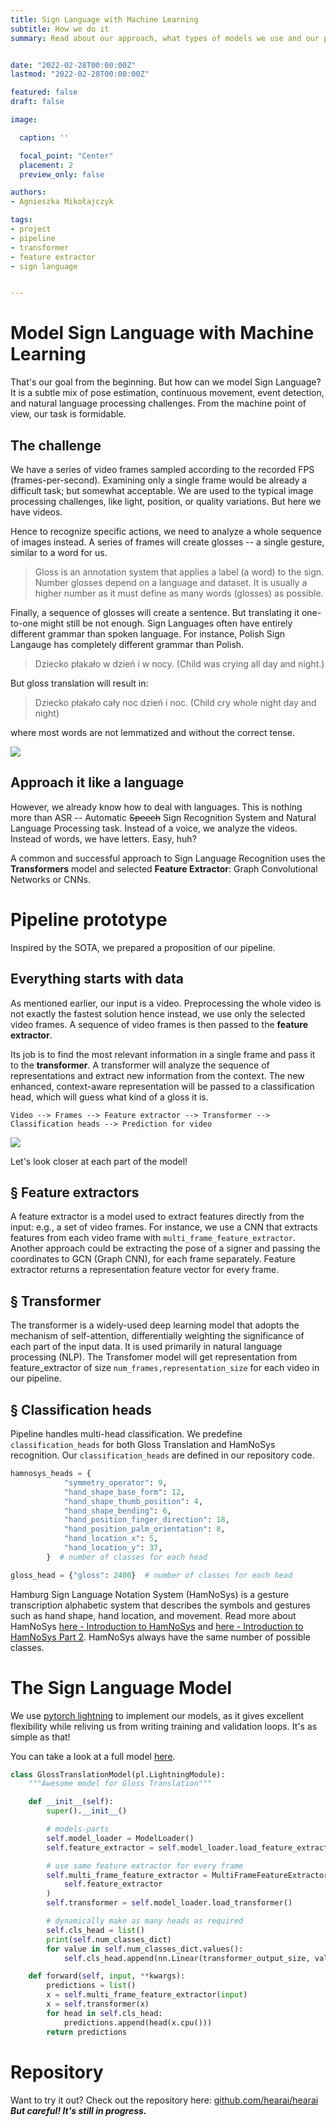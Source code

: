 ```yaml
---
title: Sign Language with Machine Learning
subtitle: How we do it
summary: Read about our approach, what types of models we use and our pipeline.


date: "2022-02-28T00:00:00Z"
lastmod: "2022-02-28T00:00:00Z"

featured: false
draft: false

image:

  caption: ''

  focal_point: "Center"
  placement: 2
  preview_only: false

authors:
- Agnieszka Mikołajczyk

tags:
- project
- pipeline
- transformer
- feature extractor
- sign language


---
```



# Model Sign Language with Machine Learning
That's our goal from the beginning. But how can we model Sign Language? It is a subtle mix of pose estimation, continuous movement, event detection, and natural language processing challenges. From the machine point of view, our task is formidable.

## The challenge
We have a series of video frames sampled according to the recorded FPS (frames-per-second). Examining only a single frame would be already a difficult task; but somewhat acceptable. We are used to the typical image processing challenges, like light, position, or quality variations. But here we have videos.

Hence to recognize specific actions, we need to analyze a whole sequence of images instead. A series of frames will create glosses -- a single gesture, similar to a word for us.

> Gloss is an annotation system that applies a label (a word) to the sign. Number glosses depend on a language and dataset. It is usually a higher number as it must define as many words (glosses) as possible.

Finally, a sequence of glosses will create a sentence. But translating it one-to-one might still be not enough. Sign Languages often have entirely different grammar than spoken language. For instance, Polish Sign Langauge has completely different grammar than Polish.

> Dziecko płakało w dzień i w nocy.
> (Child was crying all day and night.)

But gloss translation will result in:

> Dziecko płakało cały noc dzień i noc. (Child cry whole night day and night)

where most words are not lemmatized and without the correct tense.

![](video-vs-image.png)

## Approach it like a language

However, we already know how to deal with languages. This is nothing more than  ASR -- Automatic ~~Speech~~ Sign Recognition System and Natural Language Processing task.
Instead of a voice, we analyze the videos. Instead of words, we have letters. Easy, huh?

A common and successful approach to Sign Language Recognition uses the **Transformers** model and selected **Feature Extractor**: Graph Convolutional Networks or CNNs.


# Pipeline prototype
Inspired by the SOTA, we prepared a proposition of our pipeline.

## Everything starts with data
As mentioned earlier, our input is a video. Preprocessing the whole video is not exactly the fastest solution hence instead, we use only the selected video frames. A sequence of video frames is then passed to the **feature extractor**.

Its job is to find the most relevant information in a single frame and pass it to the **transformer**. A transformer will analyze the sequence of representations and extract new information from the context. The new enhanced, context-aware representation will be passed to a classification head, which will guess what kind of a gloss it is.

`Video --> Frames --> Feature extractor --> Transformer --> Classification heads --> Prediction for video`



![](pipeline.png)


Let's look closer at each part of the model!


## § Feature extractors
A feature extractor is a model used to extract features directly from the input: e.g., a set of video frames. For instance, we use a CNN that extracts features from each video frame with `multi_frame_feature_extractor`. Another approach could be extracting the pose of a signer and passing the coordinates to GCN (Graph CNN), for each frame separately.
Feature extractor returns a representation feature vector for every frame.

## §  Transformer
The transformer is a widely-used deep learning model that adopts the mechanism of self-attention, differentially weighting the significance of each part of the input data. It is used primarily in natural language processing (NLP). The Transfomer model will get representation from feature_extractor of size `num_frames,representation_size` for each video in our pipeline.

## § Classification heads
Pipeline handles multi-head classification. We predefine `classification_heads` for both Gloss Translation and HamNoSys recognition. Our `classification_heads` are defined in our repository code.


```python
hamnosys_heads = {
            "symmetry_operator": 9,
            "hand_shape_base_form": 12,
            "hand_shape_thumb_position": 4,
            "hand_shape_bending": 6,
            "hand_position_finger_direction": 18,
            "hand_position_palm_orientation": 8,
            "hand_location_x": 5,
            "hand_location_y": 37,
        }  # number of classes for each head

gloss_head = {"gloss": 2400}  # number of classes for each head
```

Hamburg Sign Language Notation System (HamNoSys) is a gesture transcription alphabetic system that describes the symbols and gestures such as hand shape, hand location, and movement. Read more about HamNoSys [here - Introduction to HamNoSys](https://www.hearai.pl/post/4-hamnosys/) and [here - Introduction to HamNoSys Part 2](https://www.hearai.pl/post/5-hamnosys2/). HamNoSys always have the same number of possible classes.

# The Sign Language Model

We use [pytorch lightning](https://www.pytorchlightning.ai/) to implement our models, as it gives excellent flexibility while reliving us from writing training and validation loops. It's as simple as that!


You can take a look at a full model [here](https://github.com/hearai/hearai/blob/main/models/model.py).
```python
class GlossTranslationModel(pl.LightningModule):
    """Awesome model for Gloss Translation"""

    def __init__(self):
        super().__init__()

        # models-parts
        self.model_loader = ModelLoader()
        self.feature_extractor = self.model_loader.load_feature_extractor()

        # use same feature extractor for every frame
        self.multi_frame_feature_extractor = MultiFrameFeatureExtractor(
            self.feature_extractor
        )
        self.transformer = self.model_loader.load_transformer()

        # dynamically make as many heads as required
        self.cls_head = list()
        print(self.num_classes_dict)
        for value in self.num_classes_dict.values():
            self.cls_head.append(nn.Linear(transformer_output_size, value))

    def forward(self, input, **kwargs):
        predictions = list()
        x = self.multi_frame_feature_extractor(input)
        x = self.transformer(x)
        for head in self.cls_head:
            predictions.append(head(x.cpu()))
        return predictions
```

# Repository

Want to try it out? Check out the repository here: [github.com/hearai/hearai](https://github.com/hearai/hearai)
***But careful! It's still in progress.***

